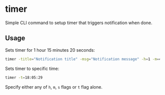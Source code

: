 # timer

 Simple CLI command to setup timer that triggers notification when done.

## Usage

Sets timer for 1 hour 15 minutes 20 seconds:
```bash
timer -title="Notification title" -msg="Notification message" -h=1 -m=45 -s=20
```

Sets timer to specific time:
```bash
timer -t=18:05:29
```

Specify either any of `h`, `m`, `s` flags or `t` flag alone.
